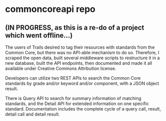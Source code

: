 # commoncoreapi repo

## (IN PROGRESS, as this is a re-do of a project which went offline...)

The users of Trails desired to tag their resources with standards from the Common Core, but there was no API-able mechanism to do so. Therefore, I scraped the open data, built several middleware scripts to restructure it in a new database, built the API endpoints, then documented and made it all available under Creative Commons Attribution license.

Developers can utilize two REST APIs to search the Common Core standards by grade and/or keyword and/or component, with a JSON object result. 

There is Query API to search for summary information of matching standards, and the Detail API for extended information on one specific standard. Documentation includes the complete cycle of a query call, result, detail call and detail result.